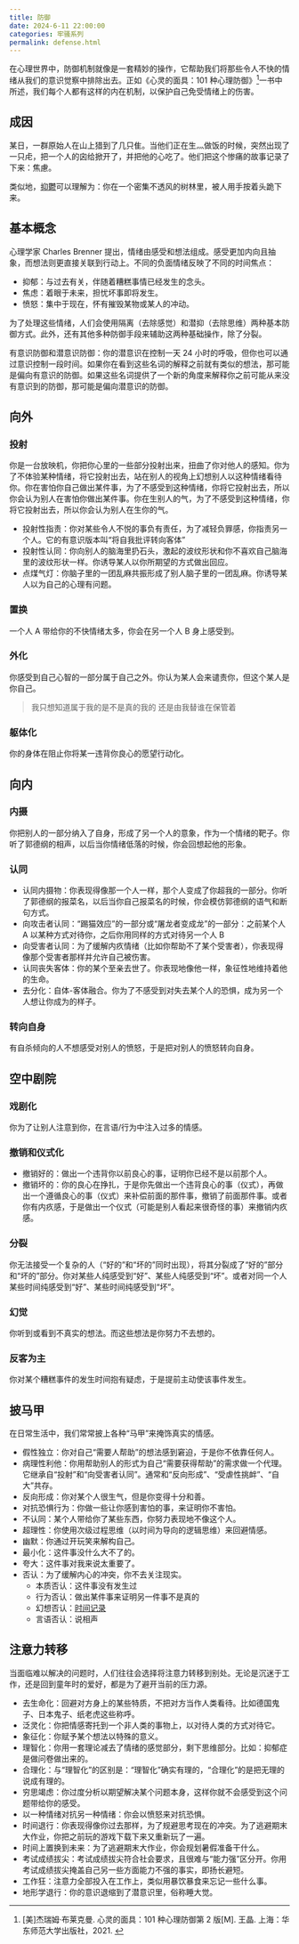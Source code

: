 ```yaml
---
title: 防御
date: 2024-6-11 22:00:00
categories: 牢骚系列
permalink: defense.html
---
```


在心理世界中，防御机制就像是一套精妙的操作，它帮助我们将那些令人不快的情绪从我们的意识觉察中排除出去。正如《心灵的面具：101 种心理防御》[^1]一书中所述，我们每个人都有这样的内在机制，以保护自己免受情绪上的伤害。

[^1]: [美]杰瑞姆·布莱克曼.&nbsp;心灵的面具：101 种心理防御第 2 版[M].&nbsp;王晶.&nbsp;上海：华东师范大学出版社，2021.&nbsp;

## 成因

某日，一群原始人在山上猎到了几只隹。当他们正在生灬做饭的时候，突然出现了一只虍，把一个人的囟给掀开了，并把他的心吃了。他们把这个惨痛的故事记录了下来：焦慮。

类似地，[抑](https://www.zdic.net/zd/zx/jg/%E6%8A%91)[鬱](https://www.zdic.net/zd/zx/jg/%E9%AC%B1)可以理解为：你在一个密集不透风的树林里，被人用手按着头跪下来。

## 基本概念

心理学家 Charles Brenner 提出，情绪由感受和想法组成。感受更加内向且抽象，而想法则更直接关联到行动上。不同的负面情绪反映了不同的时间焦点：

- 抑郁：与过去有关，伴随着糟糕事情已经发生的念头。
- 焦虑：着眼于未来，担忧坏事即将发生。
- 愤怒：集中于现在，怀有摧毁某物或某人的冲动。

为了处理这些情绪，人们会使用隔离（去除感觉）和潜抑（去除思维）两种基本防御方式。此外，还有其他多种防御手段来辅助这两种基础操作，除了分裂。

有意识防御和潜意识防御：你的潜意识在控制一天 24 小时的呼吸，但你也可以通过意识控制一段时间。如果你在看到这些名词的解释之前就有类似的想法，那可能是偏向有意识的防御。如果这些名词提供了一个新的角度来解释你之前可能从来没有意识到的防御，那可能是偏向潜意识的防御。

## 向外

### 投射

你是一台放映机，你把你心里的一些部分投射出来，扭曲了你对他人的感知。你为了不体验某种情绪，将它投射出去，站在别人的视角上幻想别人以这种情绪看待你。你在害怕你自己做出某件事，为了不感受到这种情绪，你将它投射出去，所以你会认为别人在害怕你做出某件事。你在生别人的气，为了不感受到这种情绪，你将它投射出去，所以你会认为别人在生你的气。

- 投射性指责：你对某些令人不悦的事负有责任，为了减轻负罪感，你指责另一个人。它的有意识版本叫“将自我批评转向客体”
- 投射性认同：你向别人的脑海里扔石头，激起的波纹形状和你不喜欢自己脑海里的波纹形状一样。你诱导某人以你所期望的方式做出回应。
- 点煤气灯：你脑子里的一团乱麻共振形成了别人脑子里的一团乱麻。你诱导某人以为自己的心理有问题。

### 置换

一个人 A 带给你的不快情绪太多，你会在另一个人 B 身上感受到。

### 外化

你感受到自己心智的一部分属于自己之外。你认为某人会来谴责你，但这个某人是你自己。

> 我只想知道属于我的是不是真的我的 还是由我替谁在保管着

### 躯体化

你的身体在阻止你将某一违背你良心的愿望行动化。

## 向内

### 内摄

你把别人的一部分纳入了自身，形成了另一个人的意象，作为一个情绪的靶子。你听了郭德纲的相声，以后当你情绪低落的时候，你会回想起他的形象。

### 认同

- 认同内摄物：你表现得像那一个人一样，那个人变成了你超我的一部分。你听了郭德纲的报菜名，以后当你自己报菜名的时候，你会模仿郭德纲的语气和断句方式。
- 向攻击者认同：“踢猫效应”的一部分或“屠龙者变成龙”的一部分：之前某个人 A 以某种方式对待你，之后你用同样的方式对待另一个人 B
- 向受害者认同：为了缓解内疚情绪（比如你帮助不了某个受害者），你表现得像那个受害者那样并允许自己被伤害。
- 认同丧失客体：你的某个至亲去世了。你表现地像他一样，象征性地维持着他的生命。
- 去分化：自体-客体融合。你为了不感受到对失去某个人的恐惧，成为另一个人想让你成为的样子。

### 转向自身

有自杀倾向的人不想感受对别人的愤怒，于是把对别人的愤怒转向自身。

## 空中剧院

### 戏剧化

你为了让别人注意到你，在言语/行为中注入过多的情感。

### 撤销和仪式化

- 撤销好的：做出一个违背你以前良心的事，证明你已经不是以前那个人。
- 撤销坏的：你的良心在挣扎，于是你先做出一个违背良心的事（仪式），再做出一个遵循良心的事（仪式）来补偿前面的那件事，撤销了前面那件事。或者你有内疚感，于是做出一个仪式（可能是别人看起来很奇怪的事）来撤销内疚感。

### 分裂

你无法接受一个复杂的人（“好的”和“坏的”同时出现），将其分裂成了“好的”部分和“坏的”部分。你对某些人纯感受到“好”、某些人纯感受到“坏”。或者对同一个人某些时间纯感受到“好”、某些时间纯感受到“坏”。

### 幻觉

你听到或看到不真实的想法。而这些想法是你努力不去想的。

### 反客为主

你对某个糟糕事件的发生时间抱有疑虑，于是提前主动使该事件发生。

## 披马甲

在日常生活中，我们常常披上各种“马甲”来掩饰真实的情感。

- 假性独立：你对自己“需要人帮助”的想法感到窘迫，于是你不依靠任何人。
- 病理性利他：你用帮助别人的形式为自己“需要获得帮助”的需求做一个代理。它继承自“投射”和“向受害者认同”。通常和“反向形成”、“受虐性挑衅”、“自大”共存。
- 反向形成：你对某个人很生气，但是你变得十分和善。
- 对抗恐惧行为：你做一些让你感到害怕的事，来证明你不害怕。
- 不认同：某个人带给你了某些东西，你努力表现地不像这个人。
- 超理性：你使用次级过程思维（以时间为导向的逻辑思维）来回避情感。
- 幽默：你通过开玩笑来解构自己。
- 最小化：这件事没什么大不了的。
- 夸大：这件事对我来说太重要了。
- 否认：为了缓解内心的冲突，你不去关注现实。
  - 本质否认：这件事没有发生过
  - 行为否认：做出某件事来证明另一件事不是真的
  - 幻想否认：[时间记录](/blog/time.html)
  - 言语否认：说相声

## 注意力转移

当面临难以解决的问题时，人们往往会选择将注意力转移到别处。无论是沉迷于工作，还是回到童年时的爱好，都是为了避开当前的压力源。

- 去生命化：回避对方身上的某些特质，不把对方当作人类看待。比如德国鬼子、日本鬼子、纸老虎这些称呼。
- 泛灵化：你把情感寄托到一个非人类的事物上，以对待人类的方式对待它。
- 象征化：你赋予某个想法以特殊的意义。
- 理智化：你用一套理论减去了情绪的感觉部分，剩下思维部分。比如：抑郁症是做问卷做出来的。
- 合理化：与“理智化”的区别是：“理智化”确实有理的，“合理化”的是把无理的说成有理的。
- 穷思竭虑：你过度分析以期望解决某个问题本身，这样你就不会感受到这个问题带给你的感受。
- 以一种情绪对抗另一种情绪：你会以愤怒来对抗恐惧。
- 时间退行：你表现得像你过去那样，为了规避思考现在的冲突。为了逃避期末大作业，你把之前玩的游戏下载下来又重新玩了一遍。
- 时间上置换到未来：为了逃避期末大作业，你会规划暑假准备干什么。
- 考试成绩拔尖：考试成绩拔尖符合社会要求，且很难与“能力强”区分开。你用考试成绩拔尖掩盖自己另一些方面能力不强的事实，即扬长避短。
- 工作狂：注意力全部投入在工作上，类似用暴饮暴食来忘记一些什么事。
- 地形学退行：你的意识退缩到了潜意识里，俗称睡大觉。
